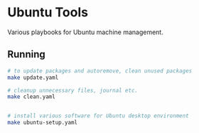 # Ubuntu Tools

Various playbooks for Ubuntu machine management.

## Running

```bash
# to update packages and autoremove, clean unused packages
make update.yaml

# cleanup unnecessary files, journal etc.
make clean.yaml


# install various software for Ubuntu desktop environment
make ubuntu-setup.yaml
```
